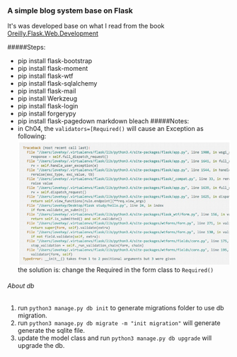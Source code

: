 ### A simple blog system base on Flask

It's was developed base on what I read from the book [Oreilly.Flask.Web.Development][1]


#####Steps:
* pip install flask-bootstrap
* pip install flask-moment
* pip install flask-wtf
* pip install flask-sqlalchemy
* pip install flask-mail
* pip install Werkzeug
* pip install flask-login
* pip install forgerypy
* pip install flask-pagedown markdown bleach
#####Notes:
* in Ch04, the ```validators=[Required()``` will cause an Exception as following:
![Exception][excep1]
the solution is:
change the Required in the form class to `Required()`

###### About db 
1. run ```python3 manage.py db init``` to generate migrations folder to use db migration.
2. run ```python3 manage.py db migrate -m "init migration"``` will generate generate the sqlite file.
3. update the model class and run ```python3 manage.py db upgrade``` will upgrade the db.

[1]:http://shop.oreilly.com/product/0636920031116.do
[excep1]: exception1.png